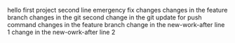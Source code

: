 hello first project
second line
emergency fix changes
changes in the feature branch
changes in the git
second change in the git
update for push command
changes in the feature branch
change in the new-work-after line 1
change in the new-owrk-after line 2

